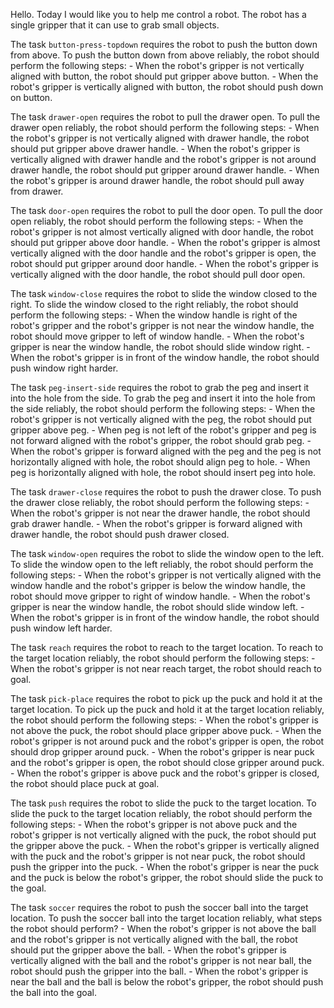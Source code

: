 Hello. Today I would like you to help me control a robot. The robot has a single gripper that it can use to grab small objects.


The task `button-press-topdown` requires the robot to push the button down from above.
To push the button down from above reliably, the robot should perform the following steps:
    - When the robot's gripper is not vertically aligned with button, the robot should put gripper above button.
    - When the robot's gripper is vertically aligned with button, the robot should push down on button.

The task `drawer-open` requires the robot to pull the drawer open.
To pull the drawer open reliably, the robot should perform the following steps:
    - When the robot's gripper is not vertically aligned with drawer handle, the robot should put gripper above drawer handle.
    - When the robot's gripper is vertically aligned with drawer handle and the robot's gripper is not around drawer handle, the robot should put gripper around drawer handle.
    - When the robot's gripper is around drawer handle, the robot should pull away from drawer.

The task `door-open` requires the robot to pull the door open.
To pull the door open reliably, the robot should perform the following steps:
    - When the robot's gripper is not almost vertically aligned with door handle, the robot should put gripper above door handle.
    - When the robot's gripper is almost vertically aligned with the door handle and the robot's gripper is open, the robot should put gripper around door handle.
    - When the robot's gripper is vertically aligned with the door handle, the robot should pull door open.

The task `window-close` requires the robot to slide the window closed to the right.
To slide the window closed to the right reliably, the robot should perform the following steps:
    - When the window handle is right of the robot's gripper and the robot's gripper is not near the window handle, the robot should move gripper to left of window handle.
    - When the robot's gripper is near the window handle, the robot should slide window right.
    - When the robot's gripper is in front of the window handle, the robot should push window right harder.

The task `peg-insert-side` requires the robot to grab the peg and insert it into the hole from the side.
To grab the peg and insert it into the hole from the side reliably, the robot should perform the following steps:
    - When the robot's gripper is not vertically aligned with the peg, the robot should put gripper above peg.
    - When peg is not left of the robot's gripper and peg is not forward aligned with the robot's gripper, the robot should grab peg.
    - When the robot's gripper is forward aligned with the peg and the peg is not horizontally aligned with hole, the robot should align peg to hole.
    - When peg is horizontally aligned with hole, the robot should insert peg into hole.

The task `drawer-close` requires the robot to push the drawer close.
To push the drawer close reliably, the robot should perform the following steps:
    - When the robot's gripper is not near the drawer handle, the robot should grab drawer handle.
    - When the robot's gripper is forward aligned with drawer handle, the robot should push drawer closed.

The task `window-open` requires the robot to slide the window open to the left.
To slide the window open to the left reliably, the robot should perform the following steps:
    - When the robot's gripper is not vertically aligned with the window handle and the robot's gripper is below the window handle, the robot should move gripper to right of window handle.
    - When the robot's gripper is near the window handle, the robot should slide window left.
    - When the robot's gripper is in front of the window handle, the robot should push window left harder.

The task `reach` requires the robot to reach to the target location.
To reach to the target location reliably, the robot should perform the following steps:
    - When the robot's gripper is not near reach target, the robot should reach to goal.

The task `pick-place` requires the robot to pick up the puck and hold it at the target location.
To pick up the puck and hold it at the target location reliably, the robot should perform the following steps:
    - When the robot's gripper is not above the puck, the robot should place gripper above puck.
    - When the robot's gripper is not around puck and the robot's gripper is open, the robot should drop gripper around puck.
    - When the robot's gripper is near puck and the robot's gripper is open, the robot should close gripper around puck.
    - When the robot's gripper is above puck and the robot's gripper is closed, the robot should place puck at goal.

The task `push` requires the robot to slide the puck to the target location.
To slide the puck to the target location reliably, the robot should perform the following steps:
    - When the robot's gripper is not above puck and the robot's gripper is not vertically aligned with the puck, the robot should put the gripper above the puck.
    - When the robot's gripper is vertically aligned with the puck and the robot's gripper is not near puck, the robot should push the gripper into the puck.
    - When the robot's gripper is near the puck and the puck is below the robot's gripper, the robot should slide the puck to the goal.

The task `soccer` requires the robot to push the soccer ball into the target location.
To push the soccer ball into the target location reliably, what steps the robot should perform?
    - When the robot's gripper is not above the ball and the robot's gripper is not vertically aligned with the ball, the robot should put the gripper above the ball.
    - When the robot's gripper is vertically aligned with the ball and the robot's gripper is not near ball, the robot should push the gripper into the ball.
    - When the robot's gripper is near the ball and the ball is below the robot's gripper, the robot should push the ball into the goal.